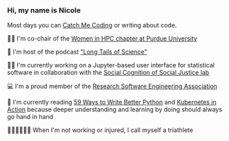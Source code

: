 ### Hi, my name is Nicole

Most days you can [Catch Me Coding](https://nicole-brewer.com) or writing about code.

:woman_technologist: I'm co-chair of the [Women in HPC chapter at Purdue University](https://www.rcac.purdue.edu/whpc/)

:microphone: I'm host of the podcast ["Long Tails of Science"](https://www.breaker.audio/long-tales-of-science)

:woman_scientist: I'm currently working on a Jupyter-based user interface for statistical software in collaboration with the [Social Cognition of Social Justice lab](https://henneslab.wixsite.com/scsj)

:computer: I'm a proud member of the [Research Software Engineering Association](https://us-rse.org/)

:snake: I'm currently reading [59 Ways to Write Better Python](https://www.oreilly.com/library/view/effective-python-59/9780134034416/) and [Kubernetes in Action](https://www.oreilly.com/library/view/kubernetes-in-action/9781617293726/) because deeper understanding and learning by doing should always go hand in hand

:swimming_woman::biking_woman::running_woman: When I'm not working or injured, I call myself a triathlete
